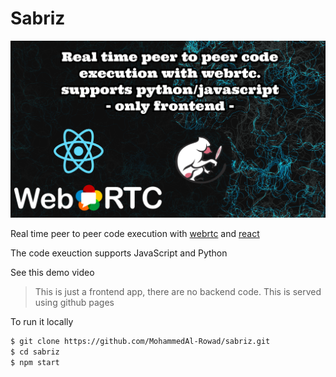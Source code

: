 # Sabriz

<img src="thumb.png" />


Real time peer to peer code execution with [webrtc](https://webrtc.org/) and [react](https://reactjs.org/)

The code exeuction supports JavaScript and Python

See this demo video

> This is just a frontend app, there are no backend code.
> This is served using github pages

To run it locally

```bash
$ git clone https://github.com/MohammedAl-Rowad/sabriz.git
$ cd sabriz
$ npm start
```

